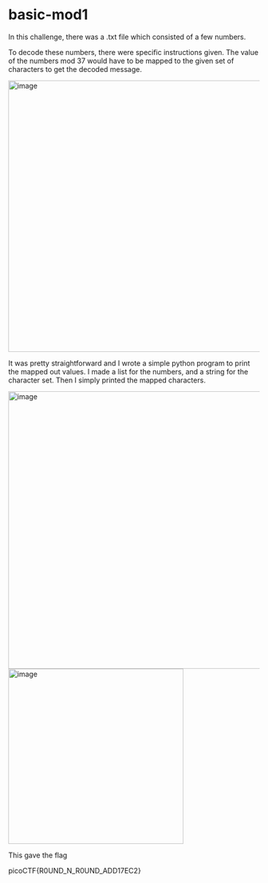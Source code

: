 # basic-mod1

In this challenge, there was a .txt file which consisted of a few numbers.

To  decode these numbers, there were specific instructions given.
The value of the numbers mod 37 would have to be mapped to the given set of characters to get the decoded message.

<img width="544" alt="image" src="https://github.com/Nisargs23/picoCTF/assets/148000598/13b5aa16-208e-47ce-a219-1fa771dc9f53">

It was pretty straightforward and I wrote a simple python program to print the mapped out values.
I made a list for the numbers, and a string for the character set. Then I simply printed the mapped characters.

<img width="556" alt="image" src="https://github.com/Nisargs23/picoCTF/assets/148000598/730783e6-f1c2-4dc2-922b-7185742dbcac">

<img width="351" alt="image" src="https://github.com/Nisargs23/picoCTF/assets/148000598/62b6ae49-09a8-4097-ae7c-c6e0f43aeccc">

This gave the flag

picoCTF{R0UND_N_R0UND_ADD17EC2}
